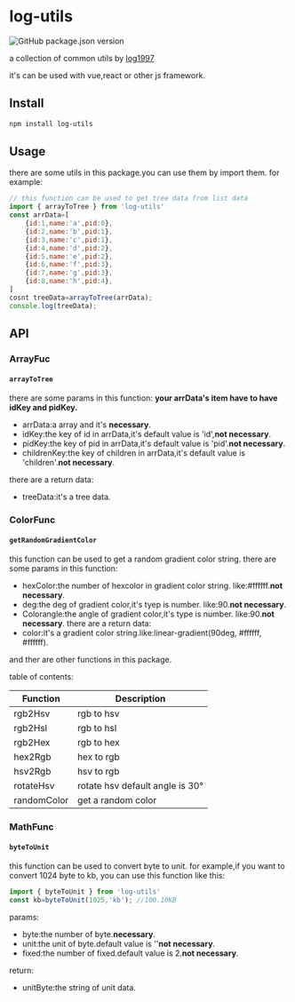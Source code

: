 # log-utils
<p><img alt="GitHub package.json version" src="https://img.shields.io/github/package-json/v/log1997/log-utils"></p>

a collection of common utils by [log1997](https://github.com/LOG1997)

it's can be used with vue,react or other js framework.

## Install

```bash
npm install log-utils
```

## Usage

there are some utils in this package.you can use them by import them.
for example:
```js
// this function can be used to get tree data from list data
import { arrayToTree } from 'log-utils'
const arrData=[
    {id:1,name:'a',pid:0},
    {id:2,name:'b',pid:1},
    {id:3,name:'c',pid:1},
    {id:4,name:'d',pid:2},
    {id:5,name:'e',pid:2},
    {id:6,name:'f',pid:3},
    {id:7,name:'g',pid:3},
    {id:8,name:'h',pid:4},
]
cosnt treeData=arrayToTree(arrData);
console.log(treeData);
```

## API

### ArrayFuc
#### `arrayToTree`
there are some params in this function:
**your arrData's item have to have idKey and pidKey.**
* arrData:a array and it's **necessary**.
* idKey:the key of id in arrData,it's default value is 'id',**not necessary**.
* pidKey:the key of pid in arrData,it's default value is 'pid'.**not necessary**.
* childrenKey:the key of children in arrData,it's default value is 'children'.**not necessary**.

there are a return data:
* treeData:it's a tree data.

### ColorFunc
#### `getRandomGradientColor`
this function can be used to get a random gradient color string.
there are some params in this function:
* hexColor:the number of hexcolor in gradient color string. like:#ffffff.**not necessary**.
* deg:the deg of gradient color,it's tyep is number. like:90.**not necessary**.
* Colorangle:the angle of gradient color,it's type is number. like:90.**not necessary**.
there are a return data:
* color:it's a gradient color string.like:linear-gradient(90deg, #ffffff, #ffffff).

and ther are other functions in this package.

table of contents:

| Function | Description |
| --- | --- |
|rgb2Hsv|rgb to hsv|
|rgb2Hsl|rgb to hsl|
|rgb2Hex|rgb to hex|
|hex2Rgb|hex to rgb|
|hsv2Rgb|hsv to rgb|
|rotateHsv|rotate hsv default angle is 30°|
|randomColor|get a random color|

### MathFunc
#### `byteToUnit`
this function can be used to convert byte to unit.
for example,if you want to convert 1024 byte to kb, you can use this function like this:
```js
import { byteToUnit } from 'log-utils'
const kb=byteToUnit(1025,'kb'); //100.10KB
```
params:
* byte:the number of byte.**necessary**.
* unit:the unit of byte.default value is ''**not necessary**.
* fixed:the number of fixed.default value is 2.**not necessary**.

return:
* unitByte:the string of unit data.